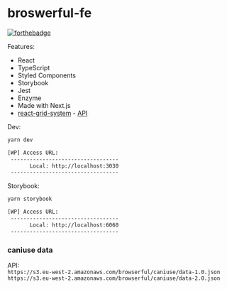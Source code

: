 # broswerful-fe

[![forthebadge](https://forthebadge.com/images/badges/certified-snoop-lion.svg)](http://forthebadge.com)

Features:

- React
- TypeScript
- Styled Components
- Storybook
- Jest
- Enzyme
- Made with Next.js
- [react-grid-system](https://github.com/JSxMachina/react-grid-system#readme) - [API](https://jsxmachina.github.io/react-grid-system/)

Dev:

```sh
yarn dev
```

```sh
[WP] Access URL:
 ----------------------------------
       Local: http://localhost:3030
 ----------------------------------
```

Storybook:

```sh
yarn storybook
```

```sh
[WP] Access URL:
 ----------------------------------
       Local: http://localhost:6060
 ----------------------------------
```

### caniuse data

API:  
`https://s3.eu-west-2.amazonaws.com/browserful/caniuse/data-1.0.json`  
`https://s3.eu-west-2.amazonaws.com/browserful/caniuse/data-2.0.json`
